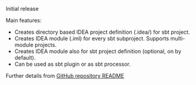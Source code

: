 Initial release

Main features:

* Creates directory based IDEA project definition (.idea/) for sbt project.
* Creates IDEA module (.iml) for every sbt subproject. Supports multi-module projects.
* Creates IDEA module also for sbt project definition (optional, on by default).
* Can be used as sbt plugin or as sbt processor.

Further details from [GitHub repository README][1]

[1]: https://github.com/mpeltonen/sbt-idea#readme
